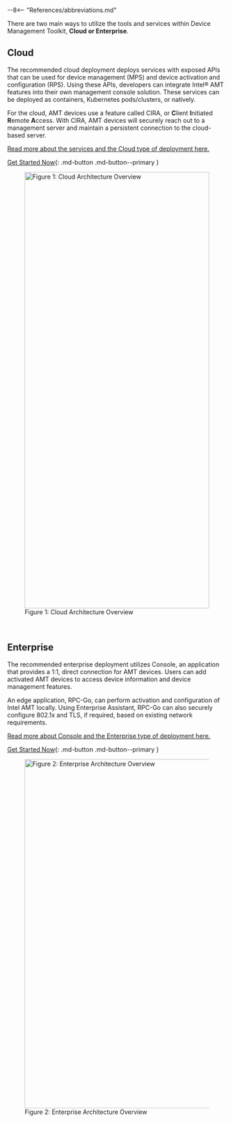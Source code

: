 --8<-- "References/abbreviations.md"

There are two main ways to utilize the tools and services within Device Management Toolkit, **Cloud or Enterprise**.

## Cloud

The recommended cloud deployment deploys services with exposed APIs that can be used for device management (MPS) and device activation and configuration (RPS). Using these APIs, developers can integrate Intel® AMT features into their own management console solution. These services can be deployed as containers, Kubernetes pods/clusters, or natively.

For the cloud, AMT devices use a feature called CIRA, or **C**lient **I**nitiated **R**emote **A**ccess. With CIRA, AMT devices will securely reach out to a management server and maintain a persistent connection to the cloud-based server.

[Read more about the services and the Cloud type of deployment here.](../Reference/architectureOverview.md)

[Get Started Now](./Cloud/prerequisites.md){: .md-button .md-button--primary }

<figure class="figure-image">
  <img src="..\..\assets\images\diagrams\CloudArchitecturalFlow.svg" style="width:100%;height:1000px;" alt="Figure 1: Cloud Architecture Overview">
  <figcaption>Figure 1: Cloud Architecture Overview</figcaption>
</figure>

<br>

## Enterprise

The recommended enterprise deployment utilizes Console, an application that provides a 1:1, direct connection for AMT devices. Users can add activated AMT devices to access device information and device management features.

An edge application, RPC-Go, can perform activation and configuration of Intel AMT locally. Using Enterprise Assistant, RPC-Go can also securely configure 802.1x and TLS, if required, based on existing network requirements.

[Read more about Console and the Enterprise type of deployment here.](../Reference/Console/overview.md)

[Get Started Now](./Enterprise/setup.md){: .md-button .md-button--primary }

<figure class="figure-image">
  <img src="..\..\assets\images\diagrams\Console.svg" style="height:800px;" alt="Figure 2: Enterprise Architecture Overview">
  <figcaption>Figure 2: Enterprise Architecture Overview</figcaption>
</figure>

<br>